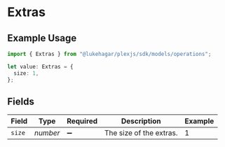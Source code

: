 # Extras

## Example Usage

```typescript
import { Extras } from "@lukehagar/plexjs/sdk/models/operations";

let value: Extras = {
  size: 1,
};
```

## Fields

| Field                   | Type                    | Required                | Description             | Example                 |
| ----------------------- | ----------------------- | ----------------------- | ----------------------- | ----------------------- |
| `size`                  | *number*                | :heavy_minus_sign:      | The size of the extras. | 1                       |